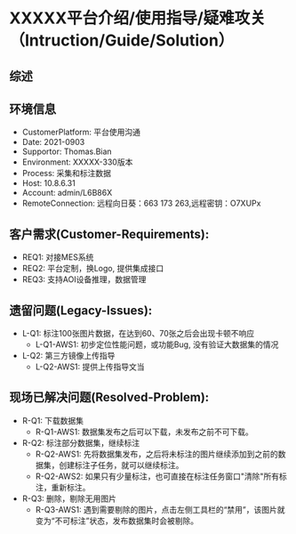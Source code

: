 # XXXXX平台介绍/使用指导/疑难攻关（Intruction/Guide/Solution）

## 综述

## 环境信息

* CustomerPlatform: 平台使用沟通
* Date: 2021-0903
* Supportor: Thomas.Bian
* Environment: XXXXX-330版本
* Process: 采集和标注数据
* Host: 10.8.6.31
* Account: admin/L6B86X
* RemoteConnection: 远程向日葵：663 173 263,远程密钥：O7XUPx

## 客户需求(Customer-Requirements):

+ REQ1: 对接MES系统
+ REQ2: 平台定制，换Logo, 提供集成接口
+ REQ3: 支持AOI设备推理，数据管理

## 遗留问题(Legacy-Issues): 

+ L-Q1: 标注100张图片数据，在达到60、70张之后会出现卡顿不响应
    - L-Q1-AWS1: 初步定位性能问题，或功能Bug, 没有验证大数据集的情况
+ L-Q2: 第三方镜像上传指导
    - L-Q2-AWS1: 提供上传指导文当

## 现场已解决问题(Resolved-Problem):

+ R-Q1: 下载数据集
    - R-Q1-AWS1: 数据集发布之后可以下载，未发布之前不可下载。
+ R-Q2: 标注部分数据集，继续标注
    - R-Q2-AWS1: 先将数据集发布，之后将未标注的图片继续添加到之前的数据集，创建标注子任务，就可以继续标注。
    - R-Q2-AWS2: 如果只有少量标注，也可直接在标注任务窗口"清除"所有标注，重新标注。
+ R-Q3: 删除，剔除无用图片
    - R-Q3-AWS1: 遇到需要剔除的图片，点击左侧工具栏的“禁用”，该图片就变为“不可标注”状态，发布数据集时会被剔除。

